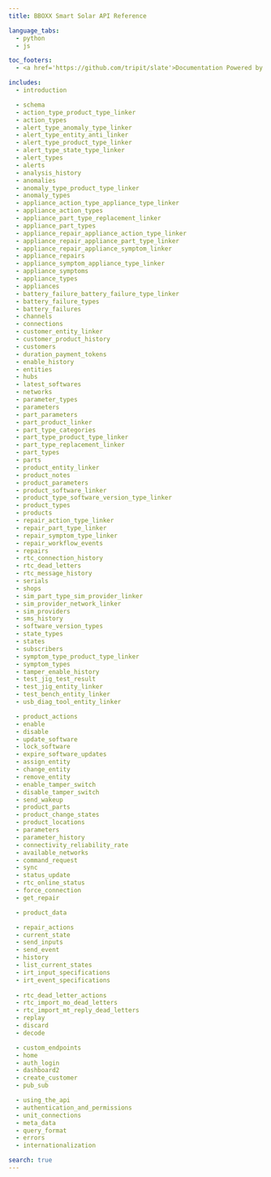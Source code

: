 ```yaml
---
title: BBOXX Smart Solar API Reference

language_tabs:
  - python
  - js

toc_footers:
  - <a href='https://github.com/tripit/slate'>Documentation Powered by Slate</a>

includes:
  - introduction

  - schema
  - action_type_product_type_linker
  - action_types
  - alert_type_anomaly_type_linker
  - alert_type_entity_anti_linker
  - alert_type_product_type_linker
  - alert_type_state_type_linker
  - alert_types
  - alerts
  - analysis_history
  - anomalies
  - anomaly_type_product_type_linker
  - anomaly_types
  - appliance_action_type_appliance_type_linker
  - appliance_action_types
  - appliance_part_type_replacement_linker
  - appliance_part_types
  - appliance_repair_appliance_action_type_linker
  - appliance_repair_appliance_part_type_linker
  - appliance_repair_appliance_symptom_linker
  - appliance_repairs
  - appliance_symptom_appliance_type_linker
  - appliance_symptoms
  - appliance_types
  - appliances
  - battery_failure_battery_failure_type_linker
  - battery_failure_types
  - battery_failures
  - channels
  - connections
  - customer_entity_linker
  - customer_product_history
  - customers
  - duration_payment_tokens
  - enable_history
  - entities
  - hubs
  - latest_softwares
  - networks
  - parameter_types
  - parameters
  - part_parameters
  - part_product_linker
  - part_type_categories
  - part_type_product_type_linker
  - part_type_replacement_linker
  - part_types
  - parts
  - product_entity_linker
  - product_notes
  - product_parameters
  - product_software_linker
  - product_type_software_version_type_linker
  - product_types
  - products
  - repair_action_type_linker
  - repair_part_type_linker
  - repair_symptom_type_linker
  - repair_workflow_events
  - repairs
  - rtc_connection_history
  - rtc_dead_letters
  - rtc_message_history
  - serials
  - shops
  - sim_part_type_sim_provider_linker
  - sim_provider_network_linker
  - sim_providers
  - sms_history
  - software_version_types
  - state_types
  - states
  - subscribers
  - symptom_type_product_type_linker
  - symptom_types
  - tamper_enable_history
  - test_jig_test_result
  - test_jig_entity_linker
  - test_bench_entity_linker
  - usb_diag_tool_entity_linker

  - product_actions
  - enable
  - disable
  - update_software
  - lock_software
  - expire_software_updates
  - assign_entity
  - change_entity
  - remove_entity
  - enable_tamper_switch
  - disable_tamper_switch
  - send_wakeup
  - product_parts
  - product_change_states
  - product_locations
  - parameters
  - parameter_history
  - connectivity_reliability_rate
  - available_networks
  - command_request
  - sync
  - status_update
  - rtc_online_status
  - force_connection
  - get_repair

  - product_data

  - repair_actions
  - current_state
  - send_inputs
  - send_event
  - history
  - list_current_states
  - irt_input_specifications
  - irt_event_specifications
  
  - rtc_dead_letter_actions
  - rtc_import_mo_dead_letters
  - rtc_import_mt_reply_dead_letters
  - replay
  - discard
  - decode

  - custom_endpoints
  - home
  - auth_login
  - dashboard2
  - create_customer
  - pub_sub

  - using_the_api
  - authentication_and_permissions
  - unit_connections
  - meta_data
  - query_format
  - errors
  - internationalization

search: true
---
```

